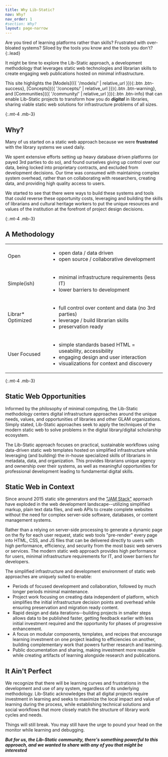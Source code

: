 ```yaml
---
title: Why Lib-Static?
nav: Why?
nav_order: 1
#section: Why?
layout: page-narrow
---
```


Are you tired of learning platforms rather than skills? 
Frustrated with over-bloated systems? 
Siloed by the tools you know and the tools you don't?
{:.lead}

It might be time to explore the Lib-Static approach, a development methodology that leverages static web technologies and librarian skills to create engaging web publications hosted on minimal infrastructure.

This site highlights the [Models]({{ '/models/' | relative_url }}){:.btn .btn-success}, [Concepts]({{ '/concepts/' | relative_url }}){:.btn .btn-warning}, and [Communities]({{ '/community/' | relative_url }}){:.btn .btn-info} that can enable Lib-Static projects to transform how you do **_digital_** in libraries, sharing viable static web solutions for infrastructure problems of all sizes.

{:.mt-4 .mb-3}
## Why?

Many of us started on a static web approach because we were **frustrated** with the library systems we used daily.

We spent extensive efforts setting up heavy database driven platforms (or payed 3rd parties to do so), and found ourselves giving up control over our data, being locked into proprietary contracts, and excluded from development decisions.
Our time was consumed with maintaining complex system overhead, rather than on collaborating with researchers, creating data, and providing high quality access to users.

We started to see that there were ways to build these systems and tools that could reverse these opportunity costs, leveraging and building the skills of librarians and cultural heritage workers to put the unique resources and values of the institution at the forefront of project design decisions. 

{:.mt-4 .mb-3}
## A Methodology

<table class="table table-bordered align-middle border-info my-5">
    <tr>
        <td class="text-center h3">Open</td>
        <td><ul class="my-2">
            <li>open data / data driven</li>
            <li>open source / collaborative development</li>
        </ul></td>
    </tr>
    <tr>
        <td class="text-center h3">Simple(ish)</td>
        <td><ul class="my-2">
            <li>minimal infrastructure requirements (less IT)</li>
            <li>lower barriers to development</li>
        </ul></td>
    </tr>
    <tr>
        <td class="text-center h3">Librar* Optimized</td>
        <td><ul class="my-2">
            <li>full control over content and data (no 3rd parties)</li>
            <li>leverage / build librarian skills</li>
            <li>preservation ready</li>
        </ul></td>
    </tr>
    <tr>
        <td class="text-center h3">User Focused</td>
        <td><ul class="my-2">
            <li>simple standards based HTML = useability, accessibility</li>
            <li>engaging design and user interaction</li>
            <li>visualizations for context and discovery</li>
        </ul></td>
    </tr>
</table>

{:.mt-4 .mb-3}
## Static Web Opportunities

Informed by the philosophy of minimal computing, the Lib-Static methodology centers digital infrastructure approaches around the unique needs, values, and opportunities of libraries and other GLAM organizations.
Simply stated, Lib-Static approaches seek to apply the techniques of the modern static web to solve problems in the digital library/digital scholarship ecosystem. 

The Lib-Static approach focuses on practical, sustainable workflows using data-driven static web templates hosted on simplified infrastructure while leveraging (and building) the in-house specialized skills of librarians in metadata, data, and organization. 
This provides librarians unique agency and ownership over their systems, as well as meaningful opportunities for professional development leading to fundamental digital skills. 

## Static Web in Context

Since around 2015 static site generators and the ["JAM Stack"](https://jamstack.wtf/) approach have exploded in the web development landscape--utilizing simplified markup, plain text data files, and web APIs to create complete websites without the need for complex server-side software, databases, or content management systems. 

Rather than a relying on server-side processing to generate a dynamic page on the fly for each user request, static web tools "pre-render" every page into HTML, CSS, and JS files that can be delivered directly to users with high performance, efficiency, and security from the most basic web servers or services. 
The modern static web approach provides high performance for users, minimal infrastructure requirements for IT, and lower barriers for developers. 

The simplified infrastructure and development environment of static web approaches are uniquely suited to enable:

- Periods of focused development and collaboration, followed by much longer periods minimal maintenance.
- Project work focusing on creating data independent of platform, which simplifies the initial infrastructure decision points and overhead while ensuring preservation and migration ready content.
- Rapid design and data iterations--building projects in smaller steps allows data to be published faster, getting feedback earlier with less initial investment required and the opportunity for phases of progressive enhancement.
- A focus on modular components, templates, and recipes that encourage learning investment on one project leading to efficiencies on another, building complementary work that powers further research and learning.
- Public documentation and sharing, making investment more reusable while creating artifacts of learning alongside research and publications.

## It Ain't Perfect

We recognize that there will be learning curves and frustrations in the development and use of any system, regardless of its underlying methodology. 
Lib-Static acknowledges that all digital projects require investment in learning and seeks to maximize the local impact and value of learning during the process, while establishing technical solutions and social workflows that more closely match the structure of library work cycles and needs. 

Things will still break. 
You may still have the urge to pound your head on the monitor while learning and debugging. 

**_But for us, the Lib-Static community, there's something powerful to this approach, and we wanted to share with any of you that might be interested_**
